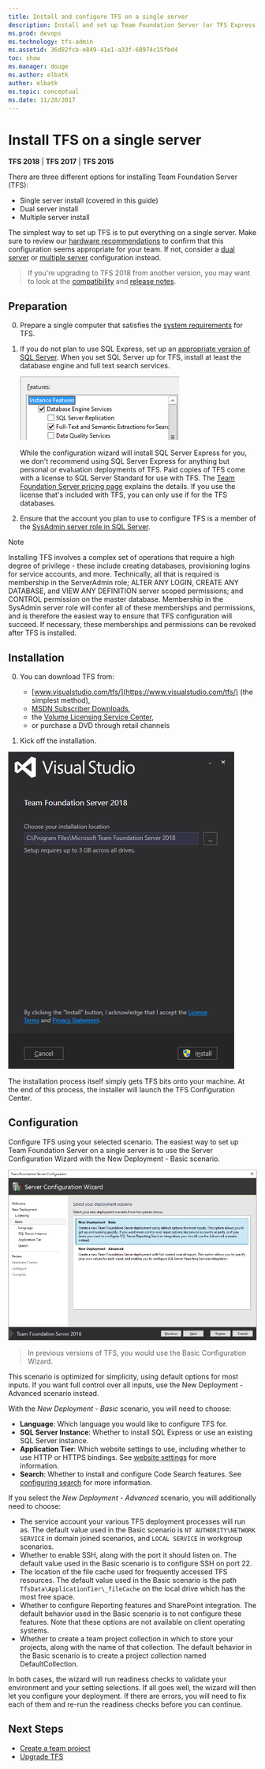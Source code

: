 ```yaml
---
title: Install and configure TFS on a single server
description: Install and set up Team Foundation Server (or TFS Express) on a single server using the basic configuration wizard
ms.prod: devops
ms.technology: tfs-admin
ms.assetid: 36d82fcb-e849-41e1-a33f-68974c15fbd4
toc: show
ms.manager: douge
ms.author: elbatk
author: elbatk
ms.topic: conceptual
ms.date: 11/28/2017
---
```


# Install TFS on a single server

**TFS 2018** | **TFS 2017** | **TFS 2015**

There are three different options for installing Team Foundation Server (TFS):

* Single server install (covered in this guide)
* Dual server install
* Multiple server install

The simplest way to set up TFS is to put everything on a single server. Make sure to review our [hardware recommendations](../requirements.md#hardware-recommendations) to confirm that this configuration seems appropriate for your team. If not, 
consider a [dual server](../install/dual-server.md) or [multiple server](../install/multiple-server.md) configuration instead.

> If you're upgrading to TFS 2018 from another version, you may want to look at the [compatibility](../compatibility.md) and [release notes](../whats-new.md#tfs-2018-rc1).

## Preparation

0. Prepare a single computer that satisfies the [system requirements](../requirements.md) for TFS. 

0. If you do not plan to use SQL Express, set up an [appropriate version of SQL Server](../requirements.md#sql-server). When you set SQL Server up for TFS, install at least the database engine and full text search services.

	![SQL_SERVER_FEATURES](_shared/_img/sql-features.png)

	While the configuration wizard will install SQL Server Express for you, we don't recommend using SQL Server Express for anything but
	personal or evaluation deployments of TFS. Paid copies of TFS come with a license to SQL Server Standard for use with TFS. The [Team Foundation Server pricing page](https://www.visualstudio.com/team-services/tfs-pricing) explains the details. If you use the license that's included with TFS, you can only use if for the TFS databases.

0. Ensure that the account you plan to use to configure TFS is a member of the [SysAdmin server role in SQL Server](https://msdn.microsoft.com/en-us/library/ms188659.aspx). 

> [!NOTE]
> Installing TFS involves a complex set of operations that require a high degree of privilege - these include creating databases, 
> provisioning logins for service accounts, and more. Technically, all that is required is membership in the ServerAdmin role; 
> ALTER ANY LOGIN, CREATE ANY DATABASE, and VIEW ANY DEFINITION server scoped permissions; and CONTROL permission on the master 
> database. Membership in the SysAdmin server role will confer all of these memberships and permissions, and is therefore the easiest
> way to ensure that TFS configuration will succeed. If necessary, these memberships and permissions can be revoked after TFS is 
> installed.  

## Installation

0. You can download TFS from:
	* [www.visualstudio.com/tfs/](https://www.visualstudio.com/tfs/) (the simplest method), 
	* [MSDN Subscriber Downloads](https://msdn.microsoft.com/en-us/library/hh442898.aspx), 
	* the [Volume Licensing Service Center](https://www.microsoft.com/Licensing/servicecenter/default.aspx), 
	* or purchase a DVD through retail channels

0. Kick off the installation.

![TFS_INSTALLER](_shared/_img/installer.png)

The installation process itself simply gets TFS bits onto your machine. At the end of this process, the installer will launch the TFS 
Configuration Center. 

## Configuration

Configure TFS using your selected scenario. The easiest way to set up Team Foundation Server on a single server is to use the Server 
Configuration Wizard with the New Deployment - Basic scenario. 

![TFS_SERVER_CONFIGURATION_NEW_DEPLOYMENT_BASIC](_shared/_img/new-deployment-basic.png)

> In previous versions of TFS, you would use the Basic Configuration Wizard.

This scenario is optimized for simplicity, using default options for most inputs. If you want full control over all inputs, use the New 
Deployment - Advanced scenario instead. 

With the *New Deployment - Basic* scenario, you will need to choose:

- **Language**: Which language you would like to configure TFS for.
- **SQL Server Instance**: Whether to install SQL Express or use an existing SQL Server instance.
- **Application Tier**: Which website settings to use, including whether to use HTTP or HTTPS bindings. See [website settings](/vsts/security/websitesettings.md) for more information.
- **Search**: Whether to install and configure Code Search features. See [configuring search](/vsts/search/code/administration.md#config-tfs) 
for more information.

If you select the *New Deployment - Advanced* scenario, you will additionally need to choose:

- The service account your various TFS deployment processes will run as. The default value used in the Basic scenario is `NT AUTHORITY\NETWORK SERVICE` in domain joined scenarios, and `LOCAL SERVICE` in workgroup scenarios.
- Whether to enable SSH, along with the port it should listen on. The default value used in the Basic scenario is to configure SSH on port 22.
- The location of the file cache used for frequently accessed TFS resources. The default value used in the Basic scenario is the path
`TfsData\ApplicationTier\_fileCache` on the local drive which has the most free space.
- Whether to configure Reporting features and SharePoint integration. The default behavior used in the Basic scenario is to not configure
these features. Note that these options are not available on client operating systems.
- Whether to create a team project collection in which to store your projects, along with the name of that collection. The default behavior in the Basic scenario is to create a project collection named DefaultCollection.

In both cases, the wizard will run readiness checks to validate your environment and your setting selections. If all goes well, the wizard will then let you configure your deployment. If there are errors, you will need to fix each of them and re-run the readiness checks before you can continue.

## Next Steps

* [Create a team project](/vsts/accounts/create-team-project.md?toc=/vsts/tfs-server/toc.json&bc=/vsts/tfs-server/breadcrumb/toc.json)
* [Upgrade TFS](../upgrade/get-started.md)